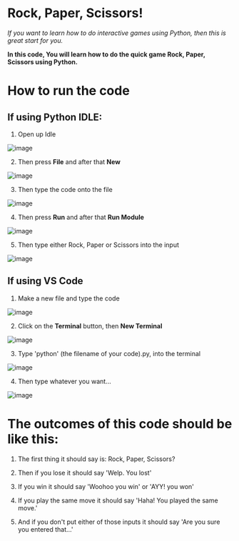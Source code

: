 # Rock, Paper, Scissors!

_If you want to learn how to do interactive games using Python, then this is great start for you._

__In this code, You will learn how to do the quick game Rock, Paper, Scissors using Python.__

# How to run the code
## __If using Python IDLE:__
1) Open up Idle

![image](https://user-images.githubusercontent.com/95857725/146641727-29dea1f7-3db1-4de6-ac24-bdd4dc0dc8f8.png)

2) Then press __File__ and after that __New__

![image](https://user-images.githubusercontent.com/95857725/146641761-612ce333-0560-4011-9b45-a29ff885fdbc.png)

3) Then type the code onto the file

![image](https://user-images.githubusercontent.com/95857725/146641850-71b39b12-5233-45bd-a600-176b9e8a892c.png)

4) Then press __Run__ and after that __Run Module__

![image](https://user-images.githubusercontent.com/95857725/146641922-b31440fc-27fb-4e75-a3f0-7931602b8c6f.png)

5) Then type either Rock, Paper or Scissors into the input

![image](https://user-images.githubusercontent.com/95857725/146641948-d724806f-096e-4bd3-a746-b601bb758ef5.png)

## __If using VS Code__
1) Make a new file and type the code

![image](https://user-images.githubusercontent.com/95857725/146642029-66052d5a-af88-4c13-91d0-1739833b1abf.png)

2) Click on the __Terminal__ button, then __New Terminal__ 

![image](https://user-images.githubusercontent.com/95857725/146642080-574f3519-2b15-42ce-9623-5d22ab26596e.png)

3) Type 'python' (the filename of your code).py, into the terminal

![image](https://user-images.githubusercontent.com/95857725/146642165-3d393767-ff16-4592-8521-61f02b2d0d62.png)

4) Then type whatever you want...

![image](https://user-images.githubusercontent.com/95857725/146642200-4fb7094e-b365-46d8-a6ef-503f54d67f37.png)










# The outcomes of this code should be like this:

1) The first thing it should say is:
Rock, Paper, Scissors?

2) Then if you lose it should say
'Welp. You lost'

3) If you win it should say
'Woohoo you win'
or
'AYY! you won'

4) If you play the same move it should say
'Haha! You played the same move.'


5) And if you don't put either of those inputs it should say
'Are you sure you entered that...'
